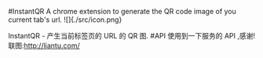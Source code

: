 #InstantQR
A chrome extension to generate the QR code image of you current tab's url.
![]{./src/icon.png}

InstantQR - 产生当前标签页的 URL 的 QR 图.
#API
使用到一下服务的 API ,感谢!
联图:http://liantu.com/
